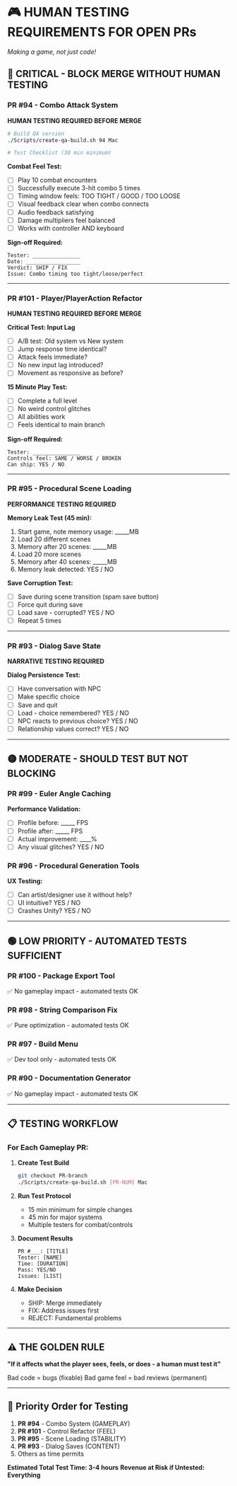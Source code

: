 # 🎮 HUMAN TESTING REQUIREMENTS FOR OPEN PRs
*Making a game, not just code!*

## 🔴 CRITICAL - BLOCK MERGE WITHOUT HUMAN TESTING

### PR #94 - Combo Attack System
**HUMAN TESTING REQUIRED BEFORE MERGE**

```bash
# Build QA version
./Scripts/create-qa-build.sh 94 Mac

# Test Checklist (30 min minimum)
```

**Combat Feel Test:**
- [ ] Play 10 combat encounters
- [ ] Successfully execute 3-hit combo 5 times
- [ ] Timing window feels: TOO TIGHT / GOOD / TOO LOOSE
- [ ] Visual feedback clear when combo connects
- [ ] Audio feedback satisfying
- [ ] Damage multipliers feel balanced
- [ ] Works with controller AND keyboard

**Sign-off Required:**
```
Tester: _______________
Date: _________________
Verdict: SHIP / FIX
Issue: Combo timing too tight/loose/perfect
```

---

### PR #101 - Player/PlayerAction Refactor
**HUMAN TESTING REQUIRED BEFORE MERGE**

**Critical Test: Input Lag**
- [ ] A/B test: Old system vs New system
- [ ] Jump response time identical?
- [ ] Attack feels immediate?
- [ ] No new input lag introduced?
- [ ] Movement as responsive as before?

**15 Minute Play Test:**
- [ ] Complete a full level
- [ ] No weird control glitches
- [ ] All abilities work
- [ ] Feels identical to main branch

**Sign-off Required:**
```
Tester: _______________
Controls feel: SAME / WORSE / BROKEN
Can ship: YES / NO
```

---

### PR #95 - Procedural Scene Loading
**PERFORMANCE TESTING REQUIRED**

**Memory Leak Test (45 min):**
1. Start game, note memory usage: _____MB
2. Load 20 different scenes
3. Memory after 20 scenes: _____MB
4. Load 20 more scenes
5. Memory after 40 scenes: _____MB
6. Memory leak detected: YES / NO

**Save Corruption Test:**
- [ ] Save during scene transition (spam save button)
- [ ] Force quit during save
- [ ] Load save - corrupted? YES / NO
- [ ] Repeat 5 times

---

### PR #93 - Dialog Save State
**NARRATIVE TESTING REQUIRED**

**Dialog Persistence Test:**
- [ ] Have conversation with NPC
- [ ] Make specific choice
- [ ] Save and quit
- [ ] Load - choice remembered? YES / NO
- [ ] NPC reacts to previous choice? YES / NO
- [ ] Relationship values correct? YES / NO

---

## 🟡 MODERATE - SHOULD TEST BUT NOT BLOCKING

### PR #99 - Euler Angle Caching
**Performance Validation:**
- [ ] Profile before: _____ FPS
- [ ] Profile after: _____ FPS  
- [ ] Actual improvement: ____%
- [ ] Any visual glitches? YES / NO

### PR #96 - Procedural Generation Tools
**UX Testing:**
- [ ] Can artist/designer use it without help?
- [ ] UI intuitive? YES / NO
- [ ] Crashes Unity? YES / NO

---

## 🟢 LOW PRIORITY - AUTOMATED TESTS SUFFICIENT

### PR #100 - Package Export Tool
✅ No gameplay impact - automated tests OK

### PR #98 - String Comparison Fix
✅ Pure optimization - automated tests OK

### PR #97 - Build Menu
✅ Dev tool only - automated tests OK

### PR #90 - Documentation Generator
✅ No gameplay impact - automated tests OK

---

## 📋 TESTING WORKFLOW

### For Each Gameplay PR:
1. **Create Test Build**
   ```bash
   git checkout PR-branch
   ./Scripts/create-qa-build.sh [PR-NUM] Mac
   ```

2. **Run Test Protocol**
   - 15 min minimum for simple changes
   - 45 min for major systems
   - Multiple testers for combat/controls

3. **Document Results**
   ```
   PR #___: [TITLE]
   Tester: [NAME]
   Time: [DURATION]
   Pass: YES/NO
   Issues: [LIST]
   ```

4. **Make Decision**
   - SHIP: Merge immediately
   - FIX: Address issues first
   - REJECT: Fundamental problems

---

## ⚠️ THE GOLDEN RULE

**"If it affects what the player sees, feels, or does - a human must test it"**

Bad code = bugs (fixable)
Bad game feel = bad reviews (permanent)

---

## 🎯 Priority Order for Testing

1. **PR #94** - Combo System (GAMEPLAY)
2. **PR #101** - Control Refactor (FEEL)
3. **PR #95** - Scene Loading (STABILITY)
4. **PR #93** - Dialog Saves (CONTENT)
5. Others as time permits

**Estimated Total Test Time: 3-4 hours**
**Revenue at Risk if Untested: Everything**